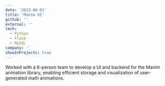 ```yaml
---
date: '2023-08-01'
title: 'Manim UI'
github: ''
external: ''
tech:
  - Python
  - Flask
  - MySQL
company: ''
showInProjects: true
---
```


Worked with a 6-person team to develop a UI and backend for the Manim animation library, enabling efficient storage and visualization of user-generated math animations.
